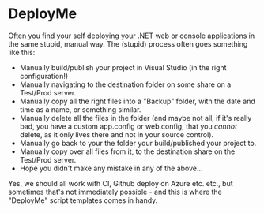 # DeployMe
Often you find your self deploying your .NET web or console applications in the same stupid, manual way.
The (stupid) process often goes something like this:
- Manually build/publish your project in Visual Studio (in the right configuration!)
- Manually navigating to the destination folder on some share on a Test/Prod server.
- Manually copy all the right files into a "Backup" folder, with the date and time as a name, or something similar.
- Manually delete all the files in the folder (and maybe not all, if it's really bad, you have a custom app.config or web.config, that you *cannot* delete, as it only lives there and not in your source control).
- Manually go back to your the folder your build/published your project to.
- Manually copy over all files from it, to the destination share on the Test/Prod server.
- Hope you didn't make any mistake in any of the above...

Yes, we should all work with CI, Github deploy on Azure etc. etc., but sometimes that's not immediately possible - and this is where the "DeployMe" script templates comes in handy.
